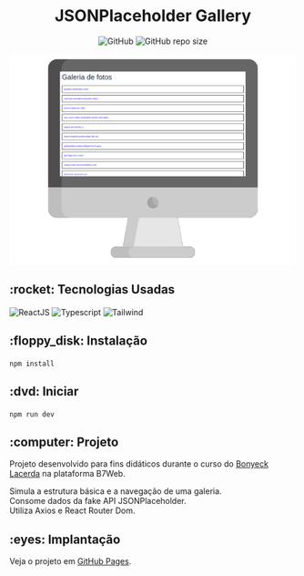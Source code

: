 <h1 align="center">JSONPlaceholder Gallery</h1>

<p align="center" dir="auto">
  <img alt="GitHub" src="https://img.shields.io/github/license/caiquedv/jsonplaceholder-axios-gallery">  <img alt="GitHub repo size" src="https://img.shields.io/github/repo-size/caiquedv/jsonplaceholder-axios-gallery?style=flat">
</p>

<p align="center"><img alt="Mockup" src="./mockup-jsongallery.png"></p>

<h2>:rocket: Tecnologias Usadas</h2>

<p>
  <img align="center" alt="ReactJS" src="https://img.shields.io/badge/React-20232A?style=for-the-badge&logo=react&logoColor=61DAFB">
  <img align="center" alt="Typescript" src="https://img.shields.io/badge/TypeScript-007ACC?style=for-the-badge&logo=typescript&logoColor=white">
  <img align="center" alt="Tailwind" src="https://img.shields.io/badge/Tailwind_CSS-38B2AC?style=for-the-badge&logo=tailwind-css&logoColor=white">
</p>

<h2>:floppy_disk: Instalação</h2>

<code>npm install</code>

<h2>:dvd: Iniciar</h2>

<code>npm run dev</code>

<h2>:computer: Projeto</h2>

Projeto desenvolvido para fins didáticos durante o curso do [Bonyeck Lacerda](https://www.instagram.com/bonieky) na plataforma B7Web. <br>

Simula a estrutura básica e a navegação de uma galeria. <br>
Consome dados da fake API JSONPlaceholder. <br>
Utiliza Axios e React Router Dom.


<h2>:eyes: Implantação</h2>

Veja o projeto em [GitHub Pages](https://caiquedv.github.io/jsonplaceholder-axios-gallery/).
